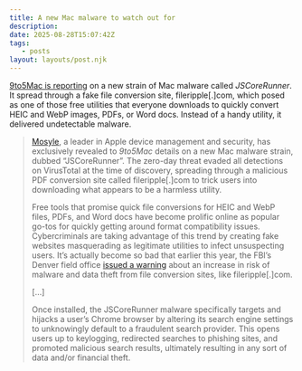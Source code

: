 ```yaml
---
title: A new Mac malware to watch out for
description:
date: 2025-08-28T15:07:42Z
tags:
   - posts
layout: layouts/post.njk
---  
```


[9to5Mac is reporting](https://9to5mac.com/2025/08/27/mosyle-identifies-new-mac-malware-that-evades-detection-through-fake-pdf-conversion-tool/) on a new strain of Mac malware called *JSCoreRunner*. It spread through a fake file conversion site, fileripple[.]com, which posed as one of those free utilities that everyone downloads to quickly convert HEIC and WebP images, PDFs, or Word docs. Instead of a handy utility, it delivered undetectable malware.  

> [Mosyle](https://business.mosyle.com/?utm_campaign=9to5Mac+Security+2024&utm_medium=sponsorship+&utm_source=9to5Mac), a leader in Apple device management and security, has exclusively revealed to _9to5Mac_ details on a new Mac malware strain, dubbed “JSCoreRunner”. The zero-day threat evaded all detections on VirusTotal at the time of discovery, spreading through a malicious PDF conversion site called fileripple[.]com to trick users into downloading what appears to be a harmless utility.
>  
> Free tools that promise quick file conversions for HEIC and WebP files, PDFs, and Word docs have become prolific online as popular go-tos for quickly getting around format compatibility issues. Cybercriminals are taking advantage of this trend by creating fake websites masquerading as legitimate utilities to infect unsuspecting users. It’s actually become so bad that earlier this year, the FBI’s Denver field office [issued a warning](https://www.fbi.gov/contact-us/field-offices/denver/news/fbi-denver-warns-of-online-file-converter-scam) about an increase in risk of malware and data theft from file conversion sites, like fileripple[.]com.
> 
> […] 
> 
> Once installed, the JSCoreRunner malware specifically targets and hijacks a user’s Chrome browser by altering its search engine settings to unknowingly default to a fraudulent search provider. This opens users up to keylogging, redirected searches to phishing sites, and promoted malicious search results, ultimately resulting in any sort of data and/or financial theft.
